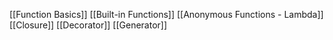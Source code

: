 [[Function Basics]]
[[Built-in Functions]]
[[Anonymous Functions - Lambda]]
[[Closure]]
[[Decorator]]
[[Generator]]